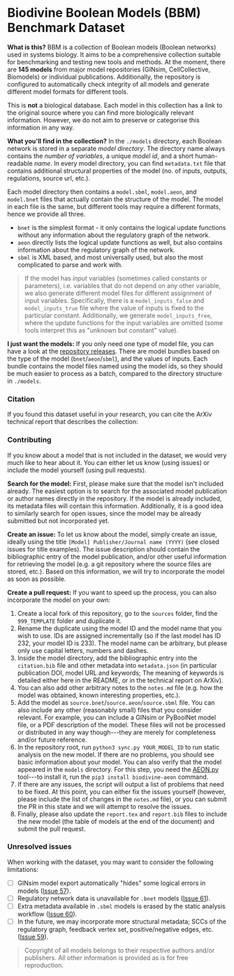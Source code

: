 # Biodivine Boolean Models (BBM) Benchmark Dataset

**What is this?** BBM is a collection of Boolean models (Boolean networks) used in systems biology. It aims to be a comprehensive collection suitable for benchmarking and testing new tools and methods. At the moment, there are **145 models** from major model repositories (GINsim, CellCollective, Biomodels) or individual publications. Additionally, the repository is configured to automatically check integrity of all models and generate different model formats for different tools.

This is **not** a biological database. Each model in this collection has a link to the original source where you can find more biologically relevant information. However, we do not aim to preserve or categorise this information in any way.

**What you'll find in the collection?** In the `./models` directory, each Boolean network is stored in a separate *model directory*. The directory name always contains the *number of variables*, a unique *model id*, and a short human-readable *name*. In every model directory, you can find `metadata.txt` file that contains additional structural properties of the model (no. of inputs, outputs, regulations, source url, etc.).

Each model directory then contains a `model.sbml`, `model.aeon`, and `model.bnet` files that actually contain the structure of the model. The model in each file is the same, but different tools may require a different formats, hence we provide all three.

 - `bnet` is the simplest format - it only contains the logical update functions without any information about the regulatory graph of the network.
 - `aeon` directly lists the logical update functions as well, but also contains information about the regulatory graph of the network.
 - `sbml` is XML based, and most universally used, but also the most complicated to parse and work with.

> If the model has *input* variables (sometimes called constants or parameters), i.e. variables that do not depend on any other variable, we also generate different model files for different assignment of input variables. Specifically, there is a `model_inputs_false` and `model_inputs_true` file where the value of inputs is fixed to the particular constant. Additionally, we generate `model_inputs_free`, where the update functions for the input variables are omitted (some tools interpret this as "unknown but constant" value).

**I just want the models:** If you only need one type of model file, you can have a look at the [repository releases](https://github.com/sybila/biodivine-boolean-models/releases). There are model bundles based on the type of the model (`bnet`/`aeon`/`sbml`), and the values of inputs. Each bundle contains the model files named using the model ids, so they should be much easier to process as a batch, compared to the directory structure in `./models`.  

### Citation

If you found this dataset useful in your research, you can cite the ArXiv technical report that describes the collection:

### Contributing

If you know about a model that is not included in the dataset, we would very much like to hear about it. You can either let us know (using issues) or include the model yourself (using pull requests).

**Search for the model:** First, please make sure that the model isn't included already. The easiest option is to search for the associated model publication or author names directly in the repository. If the model is already included, its metadata files will contain this information. Additionally, it is a good idea to similarly search for open issues, since the model may be already submitted but not incorporated yet.

**Create an issue:** To let us know about the model, simply create an issue, ideally using the title `[Model] Publisher/Journal name (YYYY)` (see closed issues for title examples). The issue description should contain the bibliographic entry of the model publication, and/or other useful information for retrieving the model (e.g. a git repository where the source files are stored, etc.). Based on this information, we will try to incorporate the model as soon as possible.

**Create a pull request:** If you want to speed up the process, you can also incorporate the model on your own:

1. Create a local fork of this repository, go to the `sources` folder, find the `999_TEMPLATE` folder and duplicate it. 
2. Rename the duplicate using the model ID and the model name that you wish to use. IDs are assigned incrementally (so if the last model has ID 232, your model ID is 233). The model name can be arbitrary, but please only use capital letters, numbers and dashes. 
3. Inside the model directory, add the bibliographic entry into the `citation.bib` file and other metadata into `metadata.json` (in particular publication DOI, model URL and keywords; The meaning of keywords is detailed either here in the README, or in the technical report on ArXiv). 
4. You can also add other arbitrary notes to the `notes.md` file (e.g. how the model was obtained, known interesting properties, etc.). 
5. Add the model as `source.bnet`/`source.aeon`/`source.sbml` file. You can also include any other (reasonably small) files that you consider relevant. For example, you can include a GINsim or PyBoolNet model file, or a PDF description of the model. These files will not be processed or distributed in any way though---they are merely for completeness and/or future reference.
6. In the repository root, run `python3 sync.py YOUR_MODEL_ID` to run static analysis on the new model. If there are no problems, you should see basic information about your model. You can also verify that the model appeared in the `models` directory. For this step, you need the [AEON.py](https://github.com/sybila/biodivine-aeon-py) tool---to install it, run the `pip3 install biodivine-aeon` command.
7. If there are any issues, the script will output a list of problems that need to be fixed. At this point, you can either fix the issues yourself (however, please include the list of changes in the `notes.md` file), or you can submit the PR in this state and we will attempt to resolve the issues.
8. Finally, please also update the `report.tex` and `report.bib` files to include the new model (the table of models at the end of the document) and submit the pull request.

### Unresolved issues

When working with the dataset, you may want to consider the following limitations:

- [ ] GINsim model export automatically "hides" some logical errors in models ([Issue 57](https://github.com/sybila/biodivine-boolean-models/issues/57)).
- [ ] Regulatory network data is unavailable for `.bnet` models ([Issue 61](https://github.com/sybila/biodivine-boolean-models/issues/61)).
- [ ] Extra metadata available in `.sbml` models is erased by the static analysis workflow ([Issue 60](https://github.com/sybila/biodivine-boolean-models/issues/60)).
- [ ] In the future, we may incorporate more structural metadata; SCCs of the regulatory graph, feedback vertex set, positive/negative edges, etc. ([Issue 59](https://github.com/sybila/biodivine-boolean-models/issues/59)).

> Copyright of all models belongs to their respective authors and/or publishers. All other information is provided as is for free reproduction.
